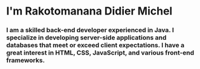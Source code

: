 <h1>I'm Rakotomanana Didier Michel</h1>

<h3>I am a skilled back-end developer experienced in Java. I specialize in developing server-side applications and databases that meet or exceed client expectations.
I have a great interest in HTML, CSS, JavaScript, and various front-end frameworks.</h3>

<!--
### Hi there 👋

**mrakotomanana/mrakotomanana** is a ✨ _special_ ✨ repository because its `README.md` (this file) appears on your GitHub profile.

Here are some ideas to get you started:

- 🔭 I’m currently working on ...
- 🌱 I’m currently learning ...
- 👯 I’m looking to collaborate on ...
- 🤔 I’m looking for help with ...
- 💬 Ask me about ...
- 📫 How to reach me: ...
- 😄 Pronouns: ...
- ⚡ Fun fact: ...
-->
